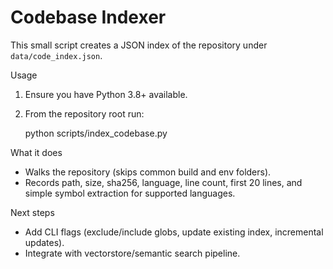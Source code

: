 # Codebase Indexer

This small script creates a JSON index of the repository under `data/code_index.json`.

Usage

1. Ensure you have Python 3.8+ available.
2. From the repository root run:

    python scripts/index_codebase.py

What it does

- Walks the repository (skips common build and env folders).
- Records path, size, sha256, language, line count, first 20 lines, and simple symbol extraction for supported languages.

Next steps

- Add CLI flags (exclude/include globs, update existing index, incremental updates).
- Integrate with vectorstore/semantic search pipeline.
